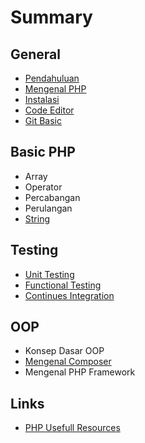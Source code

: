 # Summary

## General
* [Pendahuluan](README.md)
* [Mengenal PHP](mengenal-php.md)
* [Instalasi](id/README.md)
* [Code Editor](code-editor-ide.md)
* [Git Basic](git-basic.md)

## Basic PHP
* Array
* Operator
* Percabangan
* Perulangan
* [String](string.md)

## Testing
* [Unit Testing](unit-testing.md)
* [Functional Testing](functional-testing.md)
* [Continues Integration](continues-integration.md)

## OOP
* Konsep Dasar OOP
* [Mengenal Composer](mengenal-composer.md)
* Mengenal PHP Framework

## Links
* [PHP Usefull Resources](links.md)

